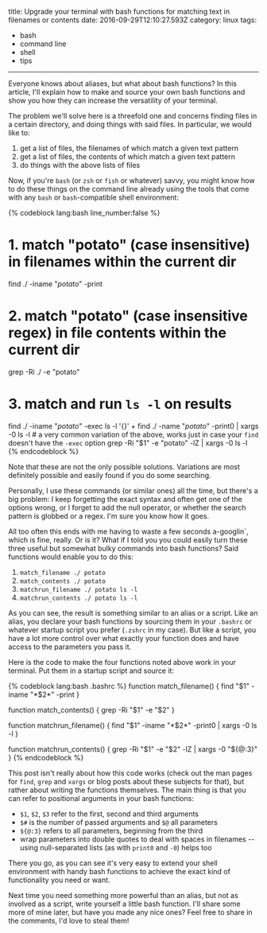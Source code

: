 title: Upgrade your terminal with bash functions for matching text in filenames or contents
date: 2016-09-29T12:10:27.593Z
category: linux
tags:
- bash
- command line
- shell
- tips
---

Everyone knows about aliases, but what about bash functions? In this article, I'll explain how to make and source your own bash functions and show you how they can increase the versatility of your terminal.

The problem we'll solve here is a threefold one and concerns finding files in a certain directory, and doing things with said files. In particular, we would like to:

1. get a list of files, the filenames of which match a given text pattern
2. get a list of files, the contents of which match a given text pattern
3. do things with the above lists of files

Now, if you're `bash` (or `zsh` or `fish` or whatever) savvy, you might know how to do these things on the command line already using the tools that come with any `bash` or `bash`-compatible shell environment:

{% codeblock lang:bash line_number:false %}
# 1. match "potato" (case insensitive) in filenames within the current dir
find ./ -iname "*potato*" -print
# 2. match "potato" (case insensitive regex) in file contents within the current dir
grep -Ri ./ -e "potato"
# 3. match and run `ls -l` on results
find ./ -iname "*potato*" -exec ls -l '{}' +
find ./ -name "*potato*" -print0 | xargs -0 ls -l # a very common variation of the above, works just in case your `find` doesn't have the `-exec` option
grep -Ri "$1" -e "potato" -lZ | xargs -0 ls -l
{% endcodeblock %}

<!-- more -->

Note that these are not the only possible solutions. Variations are most definitely possible and easily found if you do some searching.

Personally, I use these commands (or similar ones) all the time, but there's a big problem: I keep forgetting the exact syntax and often get one of the options wrong, or I forget to add the null operator, or whether the search pattern is globbed or a regex. I'm sure you know how it goes.

All too often this ends with me having to waste a few seconds a-googlin`, which is fine, really. Or is it? What if I told you you could easily turn these three useful but somewhat bulky commands into bash functions? Said functions would enable you to do this:

1. `match_filename ./ potato`
2. `match_contents ./ potato`
3. `matchrun_filename ./ potato ls -l`
4. `matchrun_contents ./ potato ls -l`

As you can see, the result is something similar to an alias or a script. Like an alias, you declare your bash functions by sourcing them in your `.bashrc` or whatever startup script you prefer (`.zshrc` in my case). But like a script, you have a lot more control over what exactly your function does and have access to the parameters you pass it.

Here is the code to make the four functions noted above work in your terminal. Put them in a startup script and source it:

{% codeblock lang:bash .bashrc %}
function match_filename() {
  find "$1" -iname "*$2*" -print
}

function match_contents() {
  grep -Ri "$1" -e "$2"
}

function matchrun_filename() {
  find "$1" -iname "*$2*" -print0 | xargs -0 ls -l
}

function matchrun_contents() {
  grep -Ri "$1" -e "$2" -lZ | xargs -0 "${@:3}"
}
{% endcodeblock %}

This post isn't really about how this code works (check out the man pages for `find`, `grep` and `xargs` or blog posts about these subjects for that), but rather about writing the functions themselves. The main thing is that you can refer to positional arguments in your bash functions:

* `$1`, `$2`, `$3` refer to the first, second and third arguments
* `$#` is the number of passed arguments and `$@` all parameters
* `${@:3}` refers to all parameters, beginning from the third
* wrap parameters into double quotes to deal with spaces in filenames -- using null-separated lists (as with `print0` and `-0`) helps too

There you go, as you can see it's very easy to extend your shell environment with handy bash functions to achieve the exact kind of functionality you need or want.

Next time you need something more powerful than an alias, but not as involved as a script, write yourself a little bash function. I'll share some more of mine later, but have you made any nice ones? Feel free to share in the comments, I'd love to steal them!
